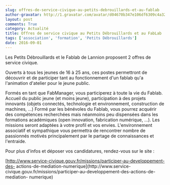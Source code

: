 ```yaml
---
slug: offres-de-service-civique-au-petits-debrouillards-et-au-fablab
author-gravatar: http://1.gravatar.com/avatar/d04670b347e106df6309c4a3235f00b9?s=96&d=mm&r=g
layout: post
comments: True
category: Actualité
title: Offres de service civique au Petits Débrouillards et au FabLab
tags: ['association', 'formation', 'Petits Débrouillards']
date: 2016-09-01
---
```

Les Petits Débrouillards et le Fablab de Lannion proposent 2 offres de service
civique.

Ouverts à tous les jeunes de 16 à 25 ans, ces postes permettront de découvrir
et de participer tant au fonctionnement d'un fablab qu'a l'animation d'atelier
pour le jeune public.

Formés en tant que FabManager, vous participerez à toute la vie du Fablab.
Accueil du public jeune (et moins jeune), participation à des projets
innovants (objets connectés, technologie et environnement, construction de
machines, …) Formé par les bénévoles du Fablab, vous pourrez acquérir des
compétences recherchées mais néanmoins peu dispensées dans les formations
académiques (open innovation, fabrication numérique, …). Les missions seront
adaptées à votre profil et vos envies. L'environnement associatif et
sympathique vous permettra de rencontrer nombre de passionnés motivés
principalement par le partage de connaissances et l'entraide.

Pour plus d'infos et déposer vos candidatures, rendez-vous sur le site :

[http://www.service-civique.gouv.fr/missions/participer-au-developpement-des-
actions-de-mediation-numerique](http://www.service-
civique.gouv.fr/missions/participer-au-developpement-des-actions-de-mediation-
numerique)


